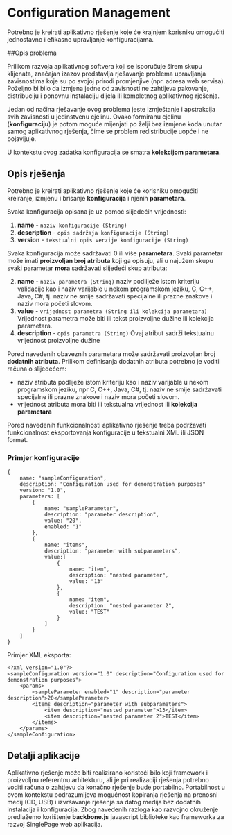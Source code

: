 Configuration Management
=======

Potrebno je kreirati aplikativno rješenje koje će krajnjem korisniku omogućiti jednostavno i efikasno upravljanje konfiguracijama. 

##Opis problema

Prilikom razvoja aplikativnog softvera koji se isporučuje širem skupu klijenata, značajan izazov predstavlja rješavanje problema upravljanja zavisnostima koje su po svojoj prirodi promjenjive (npr. adresa web servisa). Poželjno bi bilo da izmjena jedne od zavisnosti ne zahtijeva pakovanje, distribuciju i ponovnu instalaciju dijela ili kompletnog aplikativnog rješenja. 

Jedan od načina rješavanje ovog problema jeste izmještanje i apstrakcija svih zavisnosti u jedinstvenu cjelinu.
Ovako formiranu cjelinu (**konfiguraciju**) je potom moguće mijenjati po želji bez izmjene koda unutar samog aplikativnog rješenja, čime se problem redistribucije uopće i ne pojavljuje.

U kontekstu ovog zadatka konfiguracija se smatra **kolekcijom parametara**. 


## Opis rješenja

Potrebno je kreirati aplikativno rješenje koje će korisniku omogućiti kreiranje, izmjenu i brisanje **konfiguracija** i njenih **parametara**.

Svaka konfiguracija opisana je uz pomoć slijedećih vrijednosti:

 1. **name** - `naziv konfiguracije (String)`  
 2. **description** - `opis sadržaja konfiguracije (String)`
 3. **version** - `tekstualni opis verzije konfiguracije (String)`

Svaka konfiguracija može sadržavati 0 ili više **parametara**.
Svaki parametar može imati **proizvoljan broj atributa** koji ga opisuju, ali u najužem skupu svaki parametar **mora** sadržavati slijedeći skup atributa:

 2. **name** - `naziv parametra (String)`
naziv podliježe istom kriteriju validacije kao i naziv varijable u nekom programskom jeziku, C, C++, Java, C#, tj. naziv ne smije sadržavati specijalne ili prazne znakove i naziv mora početi slovom.
 3. **value** - `vrijednost parametra (String ili kolekcija parametara)`
Vrijednost parametra može biti ili tekst proizvoljne dužine ili kolekcija parametara.
 4. **description** - `opis parametra (String)`
Ovaj atribut sadrži tekstualnu vrijednost proizvoljne dužine

Pored navedenih obaveznih parametara može sadržavati proizvoljan broj **dodatnih atributa**. 
Prilikom definisanja dodatnih atributa potrebno je voditi računa o slijedećem:

 - naziv atributa podliježe istom kriteriju kao i naziv varijable u
   nekom programskom jeziku, npr C, C++, Java, C#, tj. naziv ne smije
   sadržavati specijalne ili prazne znakove i naziv mora početi slovom.
 - vrijednost atributa mora biti ili tekstualna vrijednost ili **kolekcija parametara**

Pored navedenih funkcionalnosti aplikativno rješenje treba podržavati funkcionalnost eksportovanja konfiguracije u tekstualni XML ili JSON format.

### Primjer konfiguracije

    {
    	name: "sampleConfiguration",
    	description: "Configuration used for demonstration purposes"
    	version: "1.0",
    	parameters: [
	    	{
		    	name: "sampleParameter",
		    	description: "parameter description",
		    	value: "20",
		    	enabled: "1"
	    	},
	    	{
		    	name: "items",
		    	description: "parameter with subparameters",
		    	value:[
			    	{
				    	name: "item",
				    	description: "nested parameter",
				    	value: "13"
			    	},
			    	{
				    	name: "item",
				    	description: "nested parameter 2",
				    	value: "TEST"
			    	}
		    	]
	    	}
    	]
    }

Primjer XML eksporta:

    <?xml version="1.0"?>
    <sampleConfiguration version="1.0" description="Configuration used for demonstration purposes">
    	<params>
    		<sampleParameter enabled="1" description="parameter description">20</sampleParameter>
    		<items description="parameter with subparameters">
    			<item description="nested parameter">13</item>
    			<item description="nested parameter 2">TEST</item>
    		</items>
    	</params>
    </sampleConfiguration>

## Detalji aplikacije
Aplikativno rješenje može biti realizirano koristeći bilo koji framework i proizvoljnu referentnu arhitekturu, ali je pri realizaciji rješenja potrebno voditi računa o zahtjevu da konačno rješenje bude portabilno. Portabilnost u ovom kontekstu podrazumijeva mogućnost kopiranja rješenja na prenosni medij (CD, USB) i izvršavanje rješenja sa datog medija bez dodatnih instalacija i konfiguracija.
Zbog navedenih razloga kao razvojno okruženje predlažemo korištenje **backbone.js** javascript biblioteke kao frameworka za razvoj SinglePage web aplikacija.
